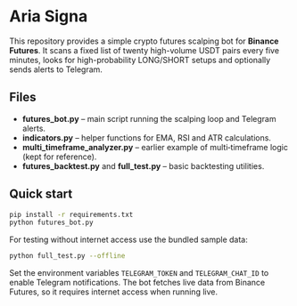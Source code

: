 # Aria Signa

This repository provides a simple crypto futures scalping bot for **Binance Futures**. It scans a fixed list of twenty high-volume USDT pairs every five minutes, looks for high-probability LONG/SHORT setups and optionally sends alerts to Telegram.

## Files

- **futures_bot.py** – main script running the scalping loop and Telegram alerts.
- **indicators.py** – helper functions for EMA, RSI and ATR calculations.
- **multi_timeframe_analyzer.py** – earlier example of multi‑timeframe logic (kept for reference).
- **futures_backtest.py** and **full_test.py** – basic backtesting utilities.

## Quick start

```bash
pip install -r requirements.txt
python futures_bot.py
```

For testing without internet access use the bundled sample data:

```bash
python full_test.py --offline
```

Set the environment variables `TELEGRAM_TOKEN` and `TELEGRAM_CHAT_ID` to enable Telegram notifications. The bot fetches live data from Binance Futures, so it requires internet access when running live.

